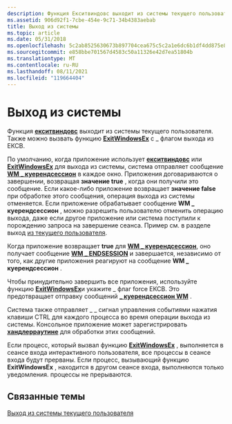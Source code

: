 ```yaml
---
description: Функция Екситвиндовс выходит из системы текущего пользователя. Также можно вызвать функцию ExitWindowsEx с \_ флагом выхода из ЕКСВ.
ms.assetid: 906d92f1-7cbe-454e-9c71-34b4383aebab
title: Выход из системы
ms.topic: article
ms.date: 05/31/2018
ms.openlocfilehash: 5c2ab8525630673b897704cea675c5c2a1e6dc6b1df4dd875e8872a79f915204
ms.sourcegitcommit: e858bbe701567d4583c50a11326e42d7ea51804b
ms.translationtype: MT
ms.contentlocale: ru-RU
ms.lasthandoff: 08/11/2021
ms.locfileid: "119664404"
---
```

# <a name="logging-off"></a>Выход из системы

Функция [**екситвиндовс**](/windows/desktop/api/Winuser/nf-winuser-exitwindows) выходит из системы текущего пользователя. Также можно вызвать функцию [**ExitWindowsEx**](/windows/desktop/api/Winuser/nf-winuser-exitwindowsex) с \_ флагом выхода из ЕКСВ.

По умолчанию, когда приложение использует [**екситвиндовс**](/windows/desktop/api/Winuser/nf-winuser-exitwindows) или [**ExitWindowsEx**](/windows/desktop/api/Winuser/nf-winuser-exitwindowsex) для выхода из системы, система отправляет сообщение [**WM \_ куерендсессион**](wm-queryendsession.md) в каждое окно. Приложения договариваются о завершении, возвращая **значение true** , когда они получили это сообщение. Если какое-либо приложение возвращает **значение false** при обработке этого сообщения, операция выхода из системы отменяется. Если приложение обрабатывает сообщение **WM \_ куерендсессион** , можно разрешить пользователю отменить операцию выхода, даже если другое приложение или система поступили к порождению запроса на завершение сеанса. Пример см. в разделе выход [из текущего пользователя](how-to-log-off-the-current-user.md).

Когда приложение возвращает **true** для [**WM \_ куерендсессион**](wm-queryendsession.md), оно получает сообщение [**WM \_ ENDSESSION**](wm-endsession.md) и завершается, независимо от того, как другие приложения реагируют на сообщение **WM \_ куерендсессион** .

Чтобы принудительно завершить все приложения, используйте функцию [**ExitWindowsEx**](/windows/desktop/api/Winuser/nf-winuser-exitwindowsex)и укажите \_ флаг force ЕКСВ. Это предотвращает отправку сообщений [**\_ куерендсессион WM**](wm-queryendsession.md) .

Система также отправляет \_ \_ сигнал управления событиями нажатия клавиши CTRL для каждого процесса во время операции выхода из системы. Консольное приложение может зарегистрировать [**хандлерраутине**](/windows/console/handlerroutine) для обработки этих сообщений.

Если процесс, который вызвал функцию [**ExitWindowsEx**](/windows/desktop/api/Winuser/nf-winuser-exitwindowsex) , выполняется в сеансе входа интерактивного пользователя, все процессы в сеансе входа будут прерваны. Если процесс, вызывающий функцию **ExitWindowsEx** , находится в другом сеансе входа, выполняются только уведомления. процессы не прерываются.

## <a name="related-topics"></a>Связанные темы

<dl> <dt>

[Выход из системы текущего пользователя](how-to-log-off-the-current-user.md)
</dt> </dl>

 

 
